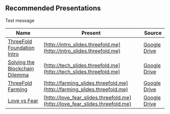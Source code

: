## Recommended Presentations

Test message

|Name | Present | Source|
|---------|----------|---------|
| [ThreeFold Foundation Intro](/presentations/intro.md)| [http://intro_slides.threefold.me](http://intro_slides.threefold.me) | [Google Drive](https://docs.google.com/presentation/d/1hf_oEyGDrenVzatXhcIsJigHlJeSqUKIwZWpiSEoe4w/edit?usp=drive_web&ouid=101460153806293923139)|
| [Solving the Blockchain Dilemma](/presentations/tech.md) | [http://tech_slides.threefold.me](http://tech_slides.threefold.me) | [Google Drive](https://docs.google.com/presentation/d/1im7vHSizsPRZHXehcOaYvzpKabScdjAoKtrg8n64oG4/edit?usp=drive_web&ouid=101460153806293923139)|
| [ThreeFold Farming](/presentations/farming.md) | [http://farming_slides.threefold.me](http://farming_slides.threefold.me) | [Google Drive](https://docs.google.com/presentation/d/11FE7i7DkBO39pYzPpIp_mdafiHdPUMuWN0BoIM0KFjc/edit?usp=drive_web&ouid=101460153806293923139)|
| [Love vs Fear](/presentations/love_fear.md) | [http://love_fear_slides.threefold.me](http://love_fear_slides.threefold.me) | [Google Drive](https://docs.google.com/presentation/d/1VYk9S1yP4T6J7Z8cJLru6FloMe5yIMRMW7Zj0pwR4bA/edit?usp=drive_web&ouid=101460153806293923139)|
